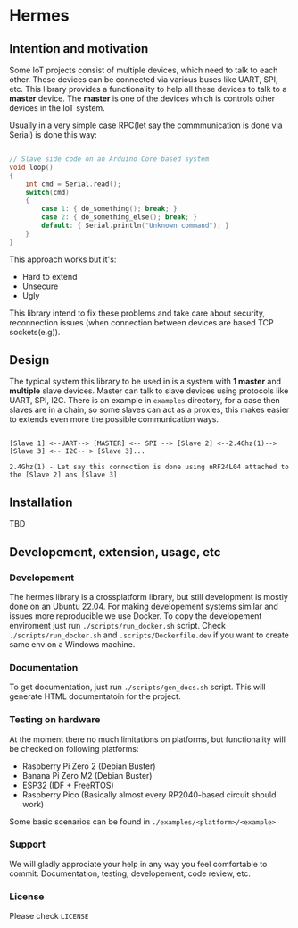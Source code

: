 # Hermes

## Intention and motivation

Some IoT projects consist of multiple devices, which need to talk to each other.
These devices can be connected via various buses like UART, SPI, etc. This
library provides a functionality to help all these devices to talk to a
**master** device. The **master** is one of the devices which is controls other
devices in the IoT system.

Usually in a very simple case RPC(let say the commmunication is done via Serial)
is done this way:

```c++

// Slave side code on an Arduino Core based system
void loop()
{
    int cmd = Serial.read();
    switch(cmd)
    {
        case 1: { do_something(); break; }
        case 2: { do_something_else(); break; }
        default: { Serial.println("Unknown command"); }
    }
}
```

This approach works but it's:
   * Hard to extend
   * Unsecure
   * Ugly

This library intend to fix these problems and take care about security,
reconnection issues (when connection between devices are based TCP sockets(e.g)).

## Design

The typical system this library to be used in is a system with **1 master**
and **multiple** slave devices. Master can talk to slave devices using
protocols like UART, SPI, I2C. There is an example in `examples` directory,
for a case then slaves are in a chain, so some slaves can act as a
proxies, this makes easier to extends even more the possible
communication ways.


```uml

[Slave 1] <--UART--> [MASTER] <-- SPI --> [Slave 2] <--2.4Ghz(1)-->[Slave 3] <-- I2C-- > [Slave 3]...

2.4Ghz(1) - Let say this connection is done using nRF24L04 attached to the [Slave 2] ans [Slave 3]

```

## Installation

TBD

## Developement, extension, usage, etc

### Developement

The hermes library is a crossplatform library, but still development is mostly
done on an Ubuntu 22.04. For making developement systems similar and issues
more reproducible we use Docker. To copy the developement enviroment just run
`./scripts/run_docker.sh` script. Check `./scripts/run_docker.sh` and
`.scripts/Dockerfile.dev` if you want to create same env on a Windows machine.

### Documentation

To get documentation, just run `./scripts/gen_docs.sh` script. This will
generate HTML documentatoin for the project.

### Testing on hardware

At the moment there no much limitations on platforms, but functionality will be
checked on following platforms:

* Raspberry Pi Zero 2 (Debian Buster)
* Banana Pi Zero M2 (Debian Buster)
* ESP32 (IDF + FreeRTOS)
* Raspberry Pico (Basically almost every RP2040-based circuit should work)

Some basic scenarios can be found in `./examples/<platform>/<example>`


### Support

We will gladly approciate your help in any way you feel comfortable to commit.
Documentation, testing, developement, code review, etc.

### License

Please check `LICENSE`